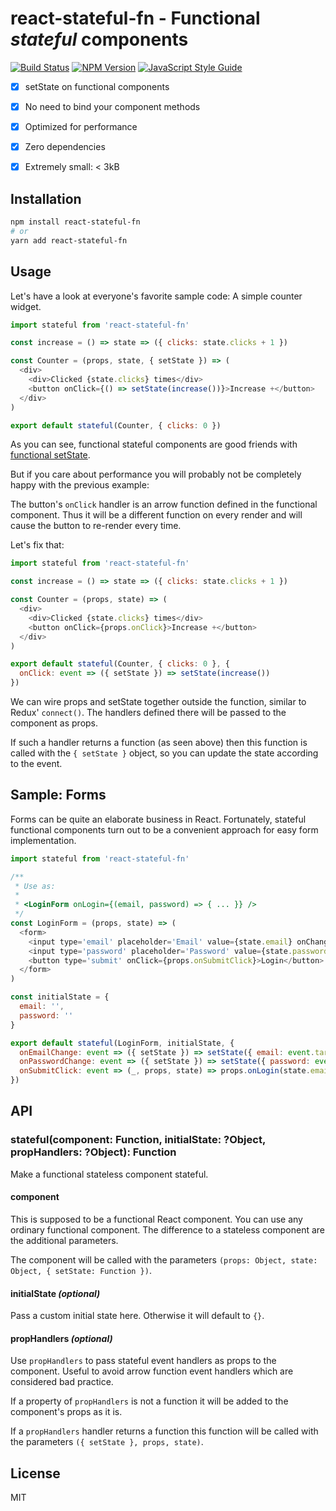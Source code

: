 # react-stateful-fn - Functional *stateful* components

[![Build Status](https://travis-ci.org/andywer/react-stateful-fn.svg?branch=master)](https://travis-ci.org/andywer/react-stateful-fn)
[![NPM Version](https://img.shields.io/npm/v/react-stateful-fn.svg)](https://www.npmjs.com/package/react-stateful-fn)
[![JavaScript Style Guide](https://img.shields.io/badge/code%20style-standard-brightgreen.svg)](http://standardjs.com/)

- [x] setState on functional components
- [x] No need to bind your component methods
- [x] Optimized for performance
- [x] Zero dependencies
- [x] Extremely small: < 3kB


## Installation

```sh
npm install react-stateful-fn
# or
yarn add react-stateful-fn
```


## Usage

Let's have a look at everyone's favorite sample code: A simple counter widget.

```js
import stateful from 'react-stateful-fn'

const increase = () => state => ({ clicks: state.clicks + 1 })

const Counter = (props, state, { setState }) => (
  <div>
    <div>Clicked {state.clicks} times</div>
    <button onClick={() => setState(increase())}>Increase +</button>
  </div>
)

export default stateful(Counter, { clicks: 0 })
```

As you can see, functional stateful components are good friends with [functional setState](https://medium.freecodecamp.com/functional-setstate-is-the-future-of-react-374f30401b6b).

But if you care about performance you will probably not be completely happy with the previous example:

The button's `onClick` handler is an arrow function defined in the functional component. Thus it will be a different function on every render and will cause the button to re-render every time.

Let's fix that:

```js
import stateful from 'react-stateful-fn'

const increase = () => state => ({ clicks: state.clicks + 1 })

const Counter = (props, state) => (
  <div>
    <div>Clicked {state.clicks} times</div>
    <button onClick={props.onClick}>Increase +</button>
  </div>
)

export default stateful(Counter, { clicks: 0 }, {
  onClick: event => ({ setState }) => setState(increase())
})
```

We can wire props and setState together outside the function, similar to Redux' `connect()`.
The handlers defined there will be passed to the component as props.

If such a handler returns a function (as seen above) then this function is called with the `{ setState }` object, so you can update the state according to the event.


## Sample: Forms

Forms can be quite an elaborate business in React. Fortunately, stateful functional components turn out to be a convenient approach for easy form implementation.

```js
import stateful from 'react-stateful-fn'

/**
 * Use as:
 *
 * <LoginForm onLogin={(email, password) => { ... }} />
 */
const LoginForm = (props, state) => (
  <form>
    <input type='email' placeholder='Email' value={state.email} onChange={props.onEmailChange} />
    <input type='password' placeholder='Password' value={state.password} onChange={props.onPasswordChange} />
    <button type='submit' onClick={props.onSubmitClick}>Login</button>
  </form>
)

const initialState = {
  email: '',
  password: ''
}

export default stateful(LoginForm, initialState, {
  onEmailChange: event => ({ setState }) => setState({ email: event.target.value }),
  onPasswordChange: event => ({ setState }) => setState({ password: event.target.value }),
  onSubmitClick: event => (_, props, state) => props.onLogin(state.email, state.password)
})
```


## API

### stateful(component: Function, initialState: ?Object, propHandlers: ?Object): Function

Make a functional stateless component stateful.

#### component

This is supposed to be a functional React component. You can use any ordinary functional component. The difference to a stateless component are the additional parameters.

The component will be called with the parameters `(props: Object, state: Object, { setState: Function })`.

#### initialState *(optional)*

Pass a custom initial state here. Otherwise it will default to `{}`.

#### propHandlers *(optional)*

Use `propHandlers` to pass stateful event handlers as props to the component. Useful to avoid arrow function event handlers which are considered bad practice.

If a property of `propHandlers` is not a function it will be added to the component's props as it is.

If a `propHandlers` handler returns a function this function will be called with the parameters `({ setState }, props, state)`.


## License

MIT

